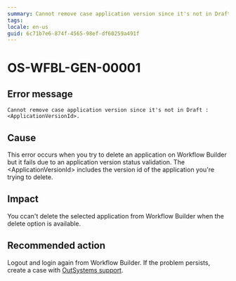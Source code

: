 ```yaml
---
summary: Cannot remove case application version since it's not in Draft : <ApplicationVersionId>.
tags:
locale: en-us
guid: 6c71b7e6-874f-4565-98ef-df60259a491f
---
```


# OS-WFBL-GEN-00001

## Error message

`Cannot remove case application version since it's not in Draft : <ApplicationVersionId>.`

## Cause

This error occurs when you try to delete an application on Workflow Builder but it fails due to an application version status validation.
The &lt;ApplicationVersionId&gt; includes the version id of the application you're trying to delete.

## Impact

You ccan't delete the selected application from Workflow Builder when the delete option is available.

## Recommended action

Logout and login again from Workflow Builder. If the problem persists, create a case with [OutSystems support](https://success.outsystems.com/Support).
